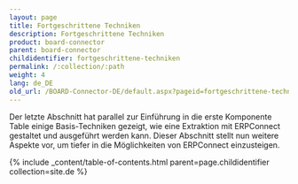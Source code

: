 ```yaml
---
layout: page
title: Fortgeschrittene Techniken
description: Fortgeschrittene Techniken
product: board-connector
parent: board-connector
childidentifier: fortgeschrittene-techniken
permalink: /:collection/:path
weight: 4
lang: de_DE
old_url: /BOARD-Connector-DE/default.aspx?pageid=fortgeschrittene-techniken
---
```


Der letzte Abschnitt hat parallel zur Einführung in die erste Komponente Table einige Basis-Techniken gezeigt, wie eine Extraktion mit ERPConnect gestaltet und ausgeführt werden kann. Dieser Abschnitt stellt nun weitere Aspekte vor, um tiefer in die Möglichkeiten von ERPConnect einzusteigen.

{% include _content/table-of-contents.html parent=page.childidentifier collection=site.de %}